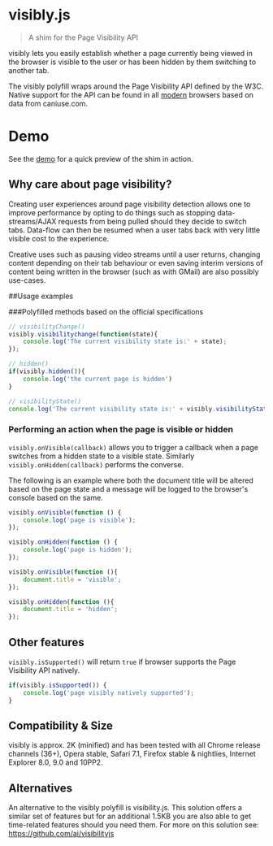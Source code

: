 # visibly.js

> A shim for the Page Visibility API

visibly lets you easily establish whether a page currently being viewed in the browser is visible to the user or has been hidden by them switching to another tab. 

The visibly polyfill wraps around the Page Visibility API defined by the W3C. Native support for the API can be found in all [modern](http://caniuse.com/pagevisibility) browsers based on data from caniuse.com.

# Demo

See the [demo](https://cdn.rawgit.com/addyosmani/visibly.js/master/demo.html) for a quick preview of the shim in action.

## Why care about page visibility?

Creating user experiences around page visibility detection allows one to improve performance by opting to do things such as stopping data-streams/AJAX requests from being pulled should they decide to switch tabs. Data-flow can then be resumed when a user tabs back with very little visible cost to the experience. 

Creative uses such as pausing video streams until a user returns, changing content depending on their tab behaviour or even saving interim versions of content being written in the browser (such as with GMail) are also possibly use-cases.


##Usage examples

###Polyfilled methods based on the official specifications

```js
// visibilityChange()
visibly.visibilitychange(function(state){
	console.log('The current visibility state is:' + state);
});

// hidden()
if(visibly.hidden()){
	console.log('the current page is hidden')
}

// visibilityState()
console.log('The current visibility state is:' + visibly.visibilityState());
```

### Performing an action when the page is visible or hidden

`visibly.onVisible(callback)` allows you to trigger a callback when a page switches from a hidden state to a visible state. Similarly `visibly.onHidden(callback)` performs the converse.

The following is an example where both the document title will be altered based on the page state and a message will be logged to the browser's console based on the same.

```js
visibly.onVisible(function () {
    console.log('page is visible');
});

visibly.onHidden(function () {
    console.log('page is hidden');
});

visibly.onVisible(function (){
	document.title = 'visible';
});

visibly.onHidden(function (){
	document.title = 'hidden';
});
```

## Other features

`visibly.isSupported()` will return `true` if browser supports the Page Visibility API natively.

```js
if(visibly.isSupported()) {
    console.log('page visibly natively supported');
}
```

## Compatibility & Size

visibly is approx. 2K (minified) and has been tested with all Chrome release channels (36+), Opera stable, Safari 7.1, Firefox stable & nightlies, Internet Explorer 8.0, 9.0 and 10PP2.

## Alternatives

An alternative to the visibly polyfill is visibility.js. This solution offers a similar set of features but for an additional 1.5KB you are also able to get time-related features should you need them. For more on this solution see: https://github.com/ai/visibilityjs
